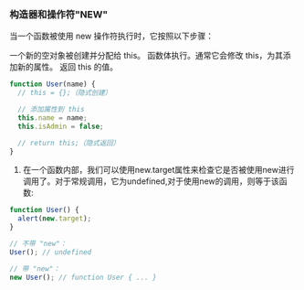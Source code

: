 ### 构造器和操作符"NEW"

当一个函数被使用 new 操作符执行时，它按照以下步骤：

一个新的空对象被创建并分配给 this。
函数体执行。通常它会修改 this，为其添加新的属性。
返回 this 的值。
```js
function User(name) {
  // this = {};（隐式创建）

  // 添加属性到 this
  this.name = name;
  this.isAdmin = false;

  // return this;（隐式返回）
}
```

1. 在一个函数内部，我们可以使用new.target属性来检查它是否被使用new进行调用了。对于常规调用，它为undefined,对于使用new的调用，则等于该函数:
```js
function User() {
  alert(new.target);
}

// 不带 "new"：
User(); // undefined

// 带 "new"：
new User(); // function User { ... }
```

